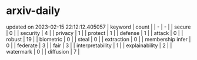 # arxiv-daily
updated on 2023-02-15 22:12:12.405057
| keyword | count |
| - | - |
| secure | 0 |
| security | 4 |
| privacy | 1 |
| protect | 1 |
| defense | 1 |
| attack | 0 |
| robust | 19 |
| biometric | 0 |
| steal | 0 |
| extraction | 0 |
| membership infer | 0 |
| federate | 3 |
| fair | 3 |
| interpretability | 1 |
| explainability | 2 |
| watermark | 0 |
| diffusion | 7 |
